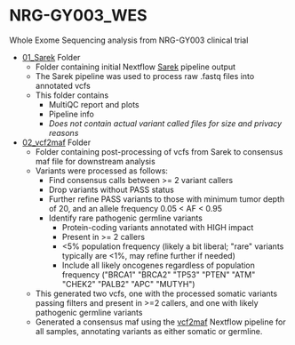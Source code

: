# NRG-GY003_WES
Whole Exome Sequencing analysis from NRG-GY003 clinical trial

- [01_Sarek](01_Sarek) Folder
    - Folder containing initial Nextflow [Sarek](https://nf-co.re/sarek/3.4.0/) pipeline output
    - The Sarek pipeline was used to process raw .fastq files into annotated vcfs
    - This folder contains
        - MultiQC report and plots
        - Pipeline info
        - *Does not contain actual variant called files for size and privacy reasons*
- [02_vcf2maf](02_vcf2maf) Folder
    - Folder containing post-processing of vcfs from Sarek to consensus maf file for downstream analysis
    - Variants were processed as follows:
        - Find consensus calls between >= 2 variant callers
        - Drop variants without PASS status
        - Further refine PASS variants to those with minimum tumor depth of 20, and an allele frequency 0.05 < AF < 0.95
        - Identify rare pathogenic germline variants
            -  Protein-coding variants annotated with HIGH impact
            -  Present in >= 2 callers
            -  <5% population frequency (likely a bit liberal; "rare" variants typically are <1%, may refine further if needed)
            -  Include all likely oncogenes regardless of population frequency ("BRCA1" "BRCA2" "TP53" "PTEN" "ATM" "CHEK2" "PALB2" "APC" "MUTYH")
    -  This generated two vcfs, one with the processed somatic variants passing filters and present in >=2 callers, and one with likely pathogenic germline variants
    -  Generated a consensus maf using the [vcf2maf](https://nf-co.re/modules/vcf2maf) Nextflow pipeline for all samples, annotating variants as either somatic or germline. 
